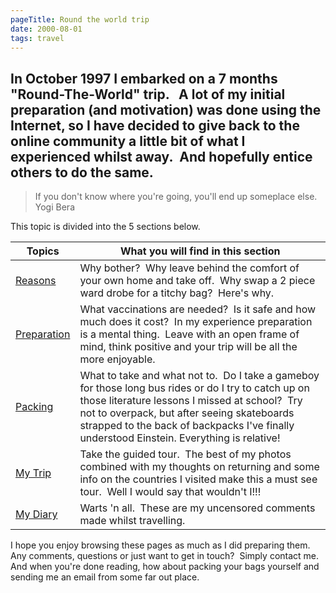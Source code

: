 ```yaml
---
pageTitle: Round the world trip
date: 2000-08-01
tags: travel
---
```

In October 1997 I embarked on a 7 months "Round-The-World" trip.   A lot of my initial preparation (and motivation) was done using the Internet, so I have decided to give back to the online community a little bit of what I experienced whilst away.  And hopefully entice others to do the same.
---

<blockquote>
<p>If you don't know where you're going, you'll end up someplace else.<br />Yogi Bera</p>
</blockquote>
<p>This topic is divided into the 5 sections below.</p>
<table>
<thead>
<tr>
<th>Topics</th>
<th>What you will find in this section</th>
</tr>
</thead>
<tbody>
<tr>
<td><a title="Reasons for Backpacking" href="/posts/2000/reasons-for-backpacking/">Reasons</a></td>
<td>Why bother?  Why leave behind the comfort of your own home and take off.  Why swap a 2 piece ward drobe for a titchy bag?  Here's why.</td>
</tr>
<tr>
<td><a title="Preparation" href="/posts/2000/preparation/">Preparation</a></td>
<td>What vaccinations are needed?  Is it safe and how much does it cost?  In my experience preparation is a mental thing.  Leave with an open frame of mind, think positive and your trip will be all the more enjoyable.</td>
</tr>
<tr>
<td><a title="Packing" href="/posts/2000/packing/">Packing</a></td>
<td>What to take and what not to.  Do I take a gameboy for those long bus rides or do I try to catch up on those literature lessons I missed at school?  Try not to overpack, but after seeing skateboards strapped to the back of backpacks I've finally understood Einstein. Everything is relative!</td>
</tr>
<tr>
<td><a title="My Trip" href="/posts/2000/my-trip/">My Trip</a></td>
<td>Take the guided tour.  The best of my photos combined with my thoughts on returning and some info on the countries I visited make this a must see tour.  Well I would say that wouldn't I!!!</td>
</tr>
<tr>
<td><a title="Round The World Tip Diary" href="/posts/2000/round-the-world-trip-diary/">My Diary</a></td>
<td>Warts 'n all.  These are my uncensored comments made whilst travelling.</td>
</tr>
</tbody>
</table>
<p>I hope you enjoy browsing these pages as much as I did preparing them.  Any comments, questions or just want to get in touch?  Simply contact me.  And when you're done reading, how about packing your bags yourself and sending me an email from some far out place.</p>